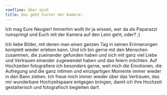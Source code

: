 ```yaml
---
roofline: Über mich
title: Das geht hinter der Kamera!
---
```


Ich mag Eure Neugier! Immerhin wollt ihr ja wissen, wer da als Paparazzi
rumspringt und Euch mit der Kamera auf den Leim geht, oder? ;)

Ich liebe Bilder, mit denen man einen ganzen Tag in seinen Erinnerungen
komplett wieder erleben kann. Und ich bin gerne mit den Menschen
zusammen, die zueinander gefunden haben und sich mit ganz viel Liebe
und Vertrauen einander zugewendet haben und das feiern möchten. Auf
Hochzeiten fotografiere ich besonders gerne, weil mich die Emotionen, die
Aufregung und die ganz intimen und einzigartigen Momente immer
wieder in den Bann ziehen. Ich freue mich immer wieder über das
Vertrauen, das mir wunderbare Hochzeitspaare entgegen bringen, damit
ich ihre Hochzeit gestalterisch und fotografisch begleiten darf.
